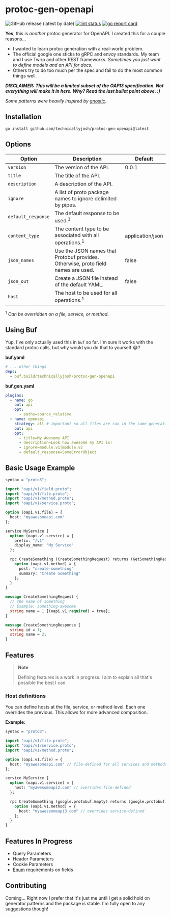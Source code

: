 # protoc-gen-openapi

![GitHub release (latest by date)](https://img.shields.io/github/v/release/technicallyjosh/protoc-gen-openapi?style=flat-square)
[![lint status](https://img.shields.io/github/actions/workflow/status/technicallyjosh/protoc-gen-openapi/run-lint.yaml?style=flat-square&label=lint)](https://github.com/technicallyjosh/protoc-gen-openapi/actions/workflows/run-lint.yaml)
[![go report card](https://goreportcard.com/badge/github.com/technicallyjosh/protoc-gen-openapi?style=flat-square)](https://goreportcard.com/report/github.com/technicallyjosh/protoc-gen-openapi)

**Yes**, this is _another_ protoc generator for OpenAPI. I created this for a
couple
reasons...

- I wanted to learn protoc generation with a real-world problem.
- The official google one sticks to gRPC and envoy standards. My team and I use
  Twirp and other REST frameworks. _Sometimes you just want to define models and
  an API for docs._
- Others try to do too much per the spec and fail to do the most common things
  well.

_**DISCLAIMER: This will be a limited subset of the OAPI3 specification. Not
everything will make it in here. Why? Read the last bullet point above. :)**_

_Some patterns were heavily inspired
by [gnostic](https://github.com/google/gnostic)._

## Installation

```terminal
go install github.com/technicallyjosh/protoc-gen-openapi@latest
```

## Options

| Option             | Description                                                                       | Default          |
|--------------------|-----------------------------------------------------------------------------------|------------------|
| `version`          | The version of the API.                                                           | 0.0.1            |
| `title`            | The title of the API.                                                             |                  |
| `description`      | A description of the API.                                                         |                  |
| `ignore`           | A list of proto package names to ignore delimited by pipes.                       |                  |
| `default_response` | The default response to be used.<sup>1</sup>                                      |                  |
| `content_type`     | The content type to be associated with all operations.<sup>1</sup>                | application/json |
| `json_names`       | Use the JSON names that Protobuf provides. Otherwise, proto field names are used. | false            |
| `json_out`         | Create a JSON file instead of the default YAML.                                   | false            |
| `host`             | The host to be used for all operations.<sup>1</sup>                               |                  |

<sup>1</sup> _Can be overridden on a file, service, or method._

## Using Buf

Yup, I've only actually used this in `buf` so far. I'm sure it works with the
standard protoc calls, but why would you do that to yourself 😂?

**buf.yaml**

```yaml
# ... other things
deps:
  - buf.build/technicallyjosh/protoc-gen-openapi
```

**buf.gen.yaml**

```yaml
plugins:
  - name: go
    out: api
    opt:
      - paths=source_relative
  - name: openapi
    strategy: all # important so all files are ran in the same generation.
    out: api
    opt:
      - title=My Awesome API
      - description=Look how awesome my API is!
      - ignore=module.v1|module.v2
      - default_response=SomeErrorObject
```

## Basic Usage Example

```protobuf
syntax = "proto3";

import "oapi/v1/field.proto";
import "oapi/v1/file.proto";
import "oapi/v1/method.proto";
import "oapi/v1/service.proto";

option (oapi.v1.file) = {
  host: "myawesomeapi.com"
};

service MyService {
  option (oapi.v1.service) = {
    prefix: "/v1"
    display_name: "My Service"
  };

  rpc CreateSomething (CreateSomethingRequest) returns (GetSomethingResponse) {
    option (oapi.v1.method) = {
      post: "create-something"
      summary: "Create Something"
    };
  }
}

message CreateSomethingRequest {
  // The name of something
  // Example: something-awesome
  string name = 1 [(oapi.v1.required) = true];
}

message CreateSomethingResponse {
  string id = 1;
  string name = 2;
}
```

## Features

> **Note**
>
> Defining features is a work in progress. I aim to explain all that's possible
> the best I can.

### Host definitions

You can define hosts at the file, service, or method level. Each one overrides
the previous. This allows for more advanced composition.

**Example:**

```protobuf
syntax = "proto3";

import "oapi/v1/file.proto";
import "oapi/v1/service.proto";
import "oapi/v1/method.proto";

option (oapi.v1.file) = {
  host: "myawesomeapi.com" // file-defined for all services and methods
};

service MyService {
  option (oapi.v1.service) = {
    host: "myawesomeapi2.com" // overrides file-defined
  };

  rpc CreateSomething (google.protobuf.Empty) returns (google.protobuf.Empty) {
    option (oapi.v1.method) = {
      host: "myaweseomeapi3.com" // overrides service-defined
    };
  }
}
```

## Features In Progress

- Query Parameters
- Header Parameters
- Cookie Parameters
- [Enum](https://json-schema.org/understanding-json-schema/reference/generic.html#enumerated-values)
  requirements on fields

## Contributing

Coming... Right now I prefer that it's just me until I get a solid hold on
generator patterns and the package is stable. I'm fully open to any suggestions
though!
